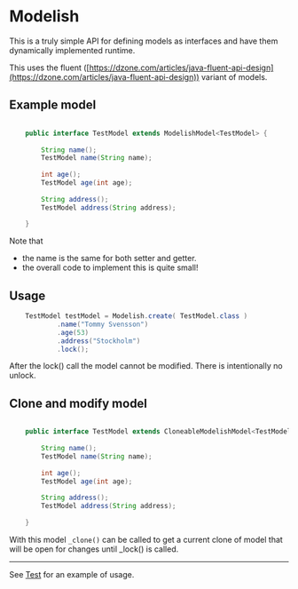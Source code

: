 # Modelish

This is a truly simple API for defining models as interfaces and have them dynamically implemented runtime. 

This uses the fluent ([https://dzone.com/articles/java-fluent-api-design](https://dzone.com/articles/java-fluent-api-design)) variant of models.

## Example model

```java

    public interface TestModel extends ModelishModel<TestModel> {
    
        String name();
        TestModel name(String name);
    
        int age();
        TestModel age(int age);
    
        String address();
        TestModel address(String address);
    
    }
```

Note that 
- the name is the same for both setter and getter.
- the overall code to implement this is quite small!

## Usage


```java
    TestModel testModel = Modelish.create( TestModel.class )
            .name("Tommy Svensson")
            .age(53)
            .address("Stockholm")
            .lock();

```

After the lock() call the model cannot be modified. There is intentionally no unlock.

## Clone and modify model

```java

    public interface TestModel extends CloneableModelishModel<TestModel> {
    
        String name();
        TestModel name(String name);
    
        int age();
        TestModel age(int age);
    
        String address();
        TestModel address(String address);
    
    }
```

With this model `_clone()` can be called to get a current clone of model that will be open for changes until _lock() is called.

----

See [Test](https://github.com/tombensve/NS-Toolbox/blob/main/Modelish/src/test/java/se/natusoft/tools/modelish/ModelishTest.java) for an example of usage.
